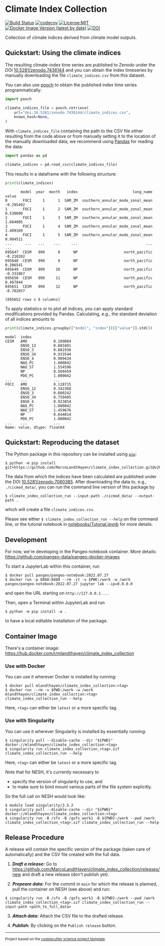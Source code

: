 # Climate Index Collection

[![Build Status](https://github.com/MarcoLandtHayen/climate_index_collection/workflows/Tests/badge.svg)](https://github.com/MarcoLandtHayen/climate_index_collection/actions)
[![codecov](https://codecov.io/gh/MarcoLandtHayen/climate_index_collection/branch/main/graph/badge.svg)](https://codecov.io/gh/MarcoLandtHayen/climate_index_collection)
[![License:MIT](https://img.shields.io/badge/License-MIT-lightgray.svg?style=flt-square)](https://opensource.org/licenses/MIT)
[![Docker Image Version (latest by date)](https://img.shields.io/docker/v/mlandthayen/climate_index_collection?label=DockerHub)](https://hub.docker.com/r/mlandthayen/climate_index_collection/tags)
[![DOI](https://zenodo.org/badge/DOI/10.5281/zenodo.7440574.svg)](https://doi.org/10.5281/zenodo.7440574)


Collection of climate indices derived from climate model outputs.


## Quickstart: Using the climate indices

The resulting climate-index time series are published to Zenodo under the DOI [10.5281/zenodo.7436144](https://doi.org/10.5281/zenodo.7436144) and you can obtain the index timeseries by manually downloading the file `climate_indices.csv` from this dataset.

You can also use [pooch](https://www.fatiando.org/pooch/latest/) to obtain the published index time series programmatically:
```python
import pooch

climate_indices_file = pooch.retrieve(
    url="doi:10.5281/zenodo.7436144/climate_indices.csv",
    known_hash=None,
)
```
With `climate_indices_file` containing the path to the CSV file either resulting from the code above or from manually setting it to the location of the manually downloaded data, we recommend using [Pandas](https://pandas.pydata.org/docs/) for reading the data: 
```python
import pandas as pd

climate_indices = pd.read_csv(climate_indices_file)
```
This results in a dataframe with the following structure:
```python
print(climate_indices)
```
```
       model  year  month   index                         long_name     value
0       FOCI     1      1  SAM_ZM  southern_annular_mode_zonal_mean -0.295492
1       FOCI     1      2  SAM_ZM  southern_annular_mode_zonal_mean  0.530890
2       FOCI     1      3  SAM_ZM  southern_annular_mode_zonal_mean  1.684005
3       FOCI     1      4  SAM_ZM  southern_annular_mode_zonal_mean  1.409169
4       FOCI     1      5  SAM_ZM  southern_annular_mode_zonal_mean  0.984511
...      ...   ...    ...     ...                               ...       ...
695647  CESM   999      8      NP                     north_pacific -0.210202
695648  CESM   999      9      NP                     north_pacific  0.206541
695649  CESM   999     10      NP                     north_pacific -0.331067
695650  CESM   999     11      NP                     north_pacific  0.487844
695651  CESM   999     12      NP                     north_pacific -0.782657

[695652 rows x 6 columns]
```
To apply statistics or to plot all indices, you can apply standard modifications provided by Pandas. Calculating, e.g., the standard deviation of all indices amounts to
```python
print(climate_indices.groupby(["model", "index"])[["value"]].std())
```
```
model  index      
CESM   AMO            0.109084
       ENSO_12        0.603481
       ENSO_3         0.881938
       ENSO_34        0.933544
       ENSO_4         0.909434
       NAO_PC         1.000042
       NAO_ST         1.554596
       NP             0.569459
       PDO_PC         1.000042
...    ...            ...
FOCI   AMO            0.128715
       ENSO_12        0.342368
       ENSO_3         0.600242
       ENSO_34        0.759405
       ENSO_4         0.923854
       NAO_PC         1.000042
       NAO_ST         1.459676
       NP             0.644014
       PDO_PC         1.000042
...    ...            ...
Name: value, dtype: float64
```

## Quickstart: Reproducing the dataset

The Python package in this repository can be installed using [`pip`](https://pip.pypa.io/en/stable/getting-started/#install-a-package-from-github):
```shell
$ python -m pip install git+https://github.com/MarcoLandtHayen/climate_index_collection.git@v2022.12.15.1
```
The data from which the indices have been calculated are published under the DOI [10.5281/zenodo.7060385](https://doi.org/10.5281/zenodo.7060385). After downloading the data to, e.g., `./cicmod_data/`, you can run the command line version of this package by
```shell
$ climate_index_collection_run --input-path ./cicmod_data/ --output-path . 
```
which will create a file `climate_indices.csv`.

Please see either `$ climate_index_collection_run --help` on the command line, or the tutorial notebook in [notebooks/Tutorial.ipynb](notebooks/Tutorial.ipynb) for more details.


## Development

For now, we're developing in the Pangeo notebook container. More details: https://github.com/pangeo-data/pangeo-docker-images

To start a JupyterLab within this container, run
```shell
$ docker pull pangeo/pangeo-notebook:2022.07.27
$ docker run -p 8888:8888 --rm -it -v $PWD:/work -w /work pangeo/pangeo-notebook:2022.07.27 jupyter lab --ip=0.0.0.0
```
and open the URL starting on `http://127.0.0.1...`.

Then, open a Terminal within JupyterLab and run
```shell
$ python -m pip install -e .
```
to have a local editable installation of the package.

## Container Image

There's a container image: https://hub.docker.com/r/mlandthayen/climate_index_collection

### Use with Docker

You can use it wherever Docker is installed by running:
```shell
$ docker pull mlandthayen/climate_index_collection:<tag>
$ docker run --rm -v $PWD:/work -w /work mlandthayen/climate_index_collection:<tag> climate_index_collection_run --help
```
Here, `<tag>` can either be `latest` or a more specific tag.

### Use with Singularity

You can use it wherever Singularity is installed by essentially running:
```shell
$ singularity pull --disable-cache --dir "${PWD}" docker://mlandthayen/climate_index_collection:<tag>
$ singularity run climate_index_collection_<tag>.sif climate_index_collection_run --help
```
Here, `<tag>` can either be `latest` or a more specific tag.

_Note_ that for NESH, it's currently necessary to
- specify the version of singularity to use, and
- to make sure to bind mount various parts of the file system explicitly.

So the full call on NESH would look like:
```shell
$ module load singularity/3.5.2
$ singularity pull --disable-cache --dir "${PWD}" docker://mlandthayen/climate_index_collection:<tag>
$ singularity run -B /sfs -B /gxfs_work1 -B ${PWD}:/work --pwd /work climate_index_collection_<tag>.sif climate_index_collection_run --help
```

## Release Procedure

A release will contain the specific version of the package (taken care of automatically) and the CSV file created with the full data.

1. _**Draft a release:**_ Go to https://github.com/MarcoLandtHayen/climate_index_collection/releases/new and draft a new release (don't publish yet).

2. _**Prepeare data:**_ For the commit in `main` for which the release is planned, pull the container on NESH (see above) and run:
```
$ singularity run -B /sfs -B /gxfs_work1 -B ${PWD}:/work --pwd /work climate_index_collection_<tag>.sif climate_index_collection_run --input-path <path_to_full_data>
```

3. _**Attach data:**_ Attach the CSV file to the drafted release.

4. _**Publish:**_ By clicking on the `Publish release` button.

--------

<p><small>Project based on the <a target="_blank" href="https://github.com/jbusecke/cookiecutter-science-project">cookiecutter science project template</a>.</small></p>
